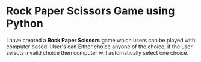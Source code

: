 # Rock Paper Scissors Game using Python
I have created a **Rock Paper Scissors** game which users can be played with computer based. User's can Either choice anyone of the choice, if the user selects invalid choice then computer will automatically select one choice.
